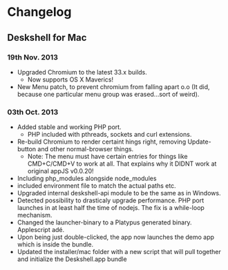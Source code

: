 # Changelog

## Deskshell for Mac

### 19th Nov. 2013
- Upgraded Chromium to the latest 33.x builds.
	- Now supports OS X Maverics!
- New Menu patch, to prevent chromium from falling apart o.o (It did, because one particular menu group was erased...sort of weird).

### 03th Oct. 2013
- Added stable and working PHP port.
	- PHP included with pthreads, sockets and curl extensions.
- Re-build Chromium to render certaint hings right, removing Update-button and other normal-browser things.
	- Note: The menu must have certain entries for things like CMD+C/CMD+V to work at all. That explains why it DIDNT work at original appJS v0.0.20!
- Including php_modules alongside node_modules
- included environment file to match the actual paths etc.
- Upgraded internal deskshell-api module to be the same as in Windows.
- Detected possibility to drasticaly upgrade performance. PHP port launches in at least half the time of nodejs. The fix is a while-loop mechanism.
- Changed the launcher-binary to a Platypus generated binary. Applescript adé.
- Upon being just double-clicked, the app now launches the demo app which is inside the bundle.
- Updated the installer/mac folder with a new script that will pull together and initialize the Deskshell.app bundle
